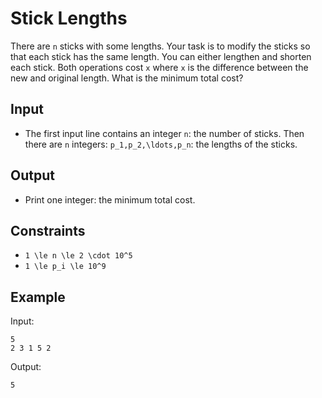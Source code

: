 # Stick Lengths 

There are ```n``` sticks with some lengths. Your task is to modify the sticks so that each stick has the same length.
You can either lengthen and shorten each stick. Both operations cost ```x``` where ```x``` is the difference between the new and original length.
What is the minimum total cost?
## Input
- The first input line contains an integer ```n```: the number of sticks.
Then there are ```n``` integers: ```p_1,p_2,\ldots,p_n```: the lengths of the sticks.
## Output
- Print one integer: the minimum total cost.
## Constraints

- ```1 \le n \le 2 \cdot 10^5```
- ```1 \le p_i \le 10^9```

## Example
Input:
```
5
2 3 1 5 2
```

Output:
```
5
```
